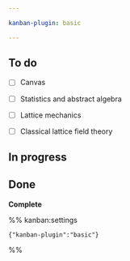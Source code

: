 ```yaml
---

kanban-plugin: basic

---
```


## To do

- [ ] Canvas
- [ ] Statistics and abstract algebra
- [ ] Lattice mechanics
- [ ] Classical lattice field theory


## In progress



## Done

**Complete**




%% kanban:settings
```
{"kanban-plugin":"basic"}
```
%%